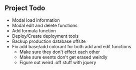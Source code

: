 ## Project Todo

* Modal load information
* Modal edit and delete functions
* Add formula function
* Deploy/Create deployment tools
* Backup production database offsite
* Fix add base/add colorant for both add and edit functions
    * Make sure they don't effect each other
    * Make sure events don't get erased weirdly
    * Figure out weird .off stuff with jquery

